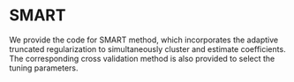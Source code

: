 # SMART
We provide the code for SMART method, which incorporates the adaptive truncated regularization to simultaneously cluster and estimate coefficients. The corresponding cross validation method is also provided to select the tuning parameters.
